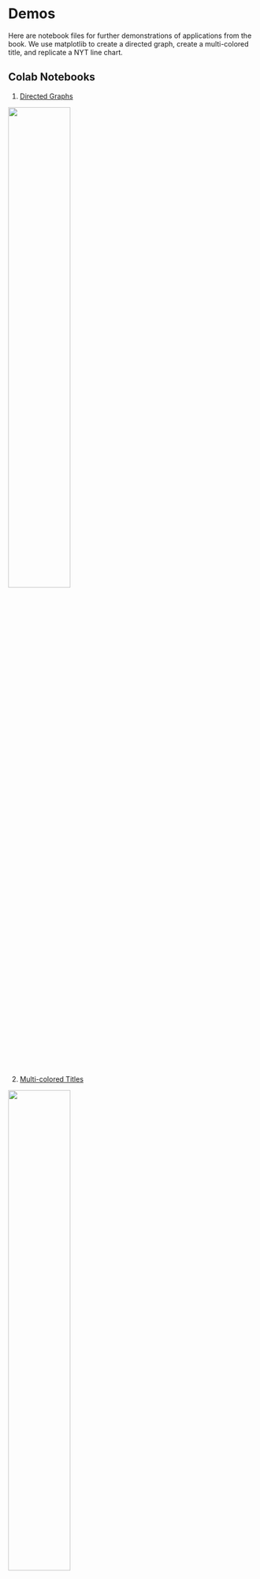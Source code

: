 # Demos

Here are notebook files for further demonstrations of applications from the book. We use matplotlib to create a directed graph, create a multi-colored title, and replicate a NYT line chart. 

## Colab Notebooks

1. [Directed Graphs](https://colab.research.google.com/drive/1ylMl88dN-DLlC_pd00y7YRBMGVLzE5Rj?usp=sharing)

<img src="https://user-images.githubusercontent.com/13120988/143707580-e8e9a5c4-caed-4a9d-bc72-7458776e8882.png" width="50%" /> 

2. [Multi-colored Titles](https://colab.research.google.com/drive/1vMDHaP7jNi1wkQ9rrwMyHoKjAIVLbZlA?usp=sharing)

<img src="https://user-images.githubusercontent.com/13120988/143719275-78ce3352-271d-4a5d-8441-633e535510bd.png" width="50%" /> 

3. [New York Times Line Chart Replication](https://colab.research.google.com/drive/1HbGlXNpsE7R1y-4Whuy1E9FEMyxfPenz?usp=sharing)

<img src="https://user-images.githubusercontent.com/13120988/143727171-c6119128-7e04-4c71-b88e-ac65ed49d7c4.png" width="50%" /> 

4. [Add a Font](https://colab.research.google.com/drive/1zb8_9OsKMX-Aav0QYIjRV3dDumRd56Wd?usp=sharing)

<img src="https://user-images.githubusercontent.com/13120988/144763446-b7a3d1e7-08b5-46e7-8fd9-0038fde95ba2.png" width="51%" /> 

## MVP

5. [Spiral Charts](https://colab.research.google.com/drive/1mUkMoPb3Kmrk9dRm7jvhi5NoVqeAaCYt?usp=sharing)
<img src="https://user-images.githubusercontent.com/13120988/149035175-926ad935-8240-4e5e-8520-e2e1818f9167.png" width="51%" /> 

6. Sloping Text
<img src="https://user-images.githubusercontent.com/13120988/149035291-882cd1d6-5390-442b-9434-6e7fc41d541c.png" width="51%" /> 
